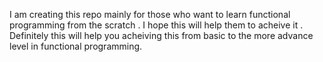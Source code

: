 I am creating this repo mainly for those who want to learn functional programming from the scratch . I hope this will help them to acheive it .
Definitely this will help you acheiving this from basic to the more advance level in functional programming.
